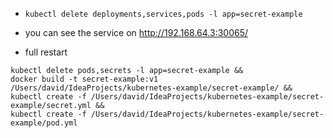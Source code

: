 

- `kubectl delete deployments,services,pods -l app=secret-example`

- you can see the service on http://192.168.64.3:30065/

- full restart
```
kubectl delete pods,secrets -l app=secret-example &&
docker build -t secret-example:v1 /Users/david/IdeaProjects/kubernetes-example/secret-example/ &&
kubectl create -f /Users/david/IdeaProjects/kubernetes-example/secret-example/secret.yml &&
kubectl create -f /Users/david/IdeaProjects/kubernetes-example/secret-example/pod.yml
```
